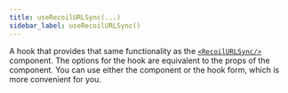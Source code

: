 ```yaml
---
title: useRecoilURLSync(...)
sidebar_label: useRecoilURLSync()
---
```


A hook that provides that same functionality as the [`<RecoilURLSync/>`](/docs/recoil-sync/api/RecoilURLSync) component.  The options for the hook are equivalent to the props of the component.  You can use either the component or the hook form, which is more convenient for you.
